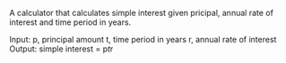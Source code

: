 A calculator that calculates simple interest given pricipal, annual rate of interest and time period in years.

Input:
  p, principal amount
  t, time period in years
  r, annual rate of interest
Output:
  simple interest = p*t*r

